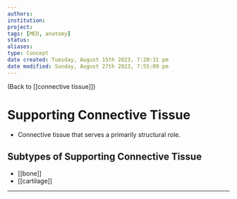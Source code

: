 ```yaml
---
authors: 
institution: 
project: 
tags: [MED, anatomy]
status: 
aliases: 
type: Concept
date created: Tuesday, August 15th 2023, 7:20:31 pm
date modified: Sunday, August 27th 2023, 7:55:09 pm
---
```


(Back to [[connective tissue]])

# Supporting Connective Tissue

- Connective tissue that serves a primarily structural role.
## Subtypes of Supporting Connective Tissue
- [[bone]]
- [[cartilage]]

---
